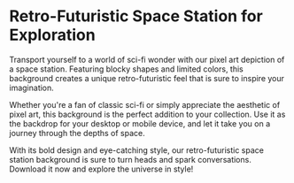 <!--font:Poppins-->

# Retro-Futuristic Space Station for Exploration

Transport yourself to a world of sci-fi wonder with our pixel art depiction of a space station. Featuring blocky shapes and limited colors, this background creates a unique retro-futuristic feel that is sure to inspire your imagination.

Whether you're a fan of classic sci-fi or simply appreciate the aesthetic of pixel art, this background is the perfect addition to your collection. Use it as the backdrop for your desktop or mobile device, and let it take you on a journey through the depths of space.

With its bold design and eye-catching style, our retro-futuristic space station background is sure to turn heads and spark conversations. Download it now and explore the universe in style!

<!--

Write me markdown content of website with wallpaper:

"A pixel art depiction of a space station, with blocky shapes and limited colors that create a retro and futuristic feel."

The header of the page should not be copy of the text but rather a real content of the website which is using this wallpaper.


---


# Retro-Futuristic Space Station Wallpaper

Add a touch of nostalgia and futurism to your desktop or mobile device with our pixel art depiction of a space station. Featuring blocky shapes and limited colors, this wallpaper creates a unique retro-futuristic feel that is sure to stand out.

Whether you're a fan of classic sci-fi or simply appreciate the aesthetic of pixel art, this wallpaper is the perfect addition to your collection. Download it now and transform your screen into a window to the future!


---


Heading should not include word "wallpaper". The website should not be about the wallpaper itself, wallpaper is just a related background, rewrite whole content.


---


# Explore the Universe with Our Retro-Futuristic Space Station Background

Transport yourself to a world of sci-fi wonder with our pixel art depiction of a space station. Featuring blocky shapes and limited colors, this background creates a unique retro-futuristic feel that is sure to inspire your imagination.

Whether you're a fan of classic sci-fi or simply appreciate the aesthetic of pixel art, this background is the perfect addition to your collection. Use it as the backdrop for your desktop or mobile device, and let it take you on a journey through the depths of space.

With its bold design and eye-catching style, our retro-futuristic space station background is sure to turn heads and spark conversations. Download it now and explore the universe in style!


---


Write me a Google font which is best fitting for the website.

Pick from the list:
- Montserrat
- Dancing Script
- Raleway
- Cinzel
- Poppins
- IBM Plex Sans
- Playfair Display
- Inter
- Creepster
- Alegreya
- Roboto
- Orbitron
- Open Sans
- Cormorant Garamond
- Lobster
- Futura
- Cinzel Decorative
- Great Vibes
- Cabin
- Exo 2
- Barlow Condensed
- Lato


Write just the font name nothing else.


---


Poppins

-->
